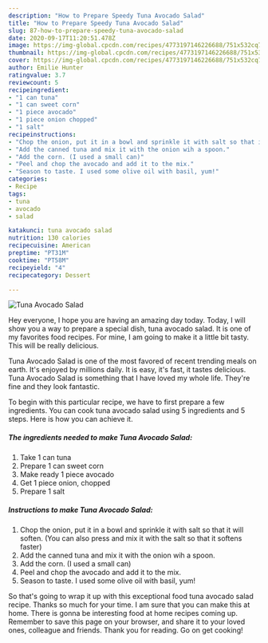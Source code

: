 ```yaml
---
description: "How to Prepare Speedy Tuna Avocado Salad"
title: "How to Prepare Speedy Tuna Avocado Salad"
slug: 87-how-to-prepare-speedy-tuna-avocado-salad
date: 2020-09-17T11:20:51.478Z
image: https://img-global.cpcdn.com/recipes/4773197146226688/751x532cq70/tuna-avocado-salad-recipe-main-photo.jpg
thumbnail: https://img-global.cpcdn.com/recipes/4773197146226688/751x532cq70/tuna-avocado-salad-recipe-main-photo.jpg
cover: https://img-global.cpcdn.com/recipes/4773197146226688/751x532cq70/tuna-avocado-salad-recipe-main-photo.jpg
author: Emilie Hunter
ratingvalue: 3.7
reviewcount: 5
recipeingredient:
- "1 can tuna"
- "1 can sweet corn"
- "1 piece avocado"
- "1 piece onion chopped"
- "1 salt"
recipeinstructions:
- "Chop the onion, put it in a bowl and sprinkle it with salt so that it will soften. (You can also press and mix it with the salt so that it softens faster)"
- "Add the canned tuna and mix it with the onion wih a spoon."
- "Add the corn. (I used a small can)"
- "Peel and chop the avocado and add it to the mix."
- "Season to taste. I used some olive oil with basil, yum!"
categories:
- Recipe
tags:
- tuna
- avocado
- salad

katakunci: tuna avocado salad 
nutrition: 130 calories
recipecuisine: American
preptime: "PT31M"
cooktime: "PT58M"
recipeyield: "4"
recipecategory: Dessert

---
```



![Tuna Avocado Salad](https://img-global.cpcdn.com/recipes/4773197146226688/751x532cq70/tuna-avocado-salad-recipe-main-photo.jpg)

Hey everyone, I hope you are having an amazing day today. Today, I will show you a way to prepare a special dish, tuna avocado salad. It is one of my favorites food recipes. For mine, I am going to make it a little bit tasty. This will be really delicious.

Tuna Avocado Salad is one of the most favored of recent trending meals on earth. It's enjoyed by millions daily. It is easy, it's fast, it tastes delicious. Tuna Avocado Salad is something that I have loved my whole life. They're fine and they look fantastic.




To begin with this particular recipe, we have to first prepare a few ingredients. You can cook tuna avocado salad using 5 ingredients and 5 steps. Here is how you can achieve it.

##### The ingredients needed to make Tuna Avocado Salad:

1. Take 1 can tuna
1. Prepare 1 can sweet corn
1. Make ready 1 piece avocado
1. Get 1 piece onion, chopped
1. Prepare 1 salt




##### Instructions to make Tuna Avocado Salad:

1. Chop the onion, put it in a bowl and sprinkle it with salt so that it will soften. (You can also press and mix it with the salt so that it softens faster)
1. Add the canned tuna and mix it with the onion wih a spoon.
1. Add the corn. (I used a small can)
1. Peel and chop the avocado and add it to the mix.
1. Season to taste. I used some olive oil with basil, yum!




So that's going to wrap it up with this exceptional food tuna avocado salad recipe. Thanks so much for your time. I am sure that you can make this at home. There is gonna be interesting food at home recipes coming up. Remember to save this page on your browser, and share it to your loved ones, colleague and friends. Thank you for reading. Go on get cooking!
